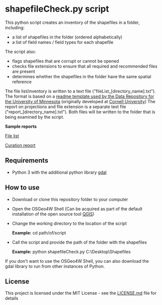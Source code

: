 # shapefileCheck.py script

This python script creates an inventory of the shapefiles in a folder, including:
* a list of shapefiles in the folder (ordered alphabetically)
* a list of field names / field types for each shapefile

The script also: 
* flags shapefiles that are corrupt or cannot be opened
* checks file extensions to ensure that all required and recommended files are present
* determines whether the shapefiles in the folder have the same spatial reference

The file list/inventory is written to a text file ("fileList_[directory_name].txt"). The format is based on a [readme template used by the Data Repository for the University of Minnesota](z.umn.edu/readme) (originally developed at [Cornell University](https://data.research.cornell.edu/content/readme)) The report on projections and file extension is a separate text file ("report_[directory_name].txt").  Both files will be written to the folder that is being examined by the script.

**Sample reports**

[File list](https://github.com/mkernik/geodct/edit/main/sampleReports/fileList_ProjectShapefiles.txt)

[Curation report](https://github.com/mkernik/geodct/edit/main/sampleReports/report_ProjectShapefiles.txt)


## Requirements
* Python 3 with the additional python library [gdal](https://gdal.org/)

## How to use
* Download or clone this repository folder to your computer
* Open the OSGeo4W Shell  (Can be acquired as part of the default installation of the open source tool [QGIS](https://qgis.org/en/site/)) 
* Change the working directory to the location of the script

  **Example:** cd path/of/script
* Call the script and provide the path of the folder with the shapefiles

  **Example:** python shapefileCheck.py C:\Desktop\Shapefiles

If you don't want to use the OSGeo4W Shell, you can also download the gdal library to run from other instances of Python.  

## License

This project is licensed under the MIT License - see the [LICENSE.md](LICENSE.md) file for details
